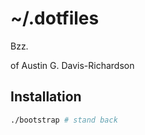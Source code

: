 # ~/.dotfiles

Bzz.

of Austin G. Davis-Richardson

## Installation

```sh
./bootstrap # stand back
```
